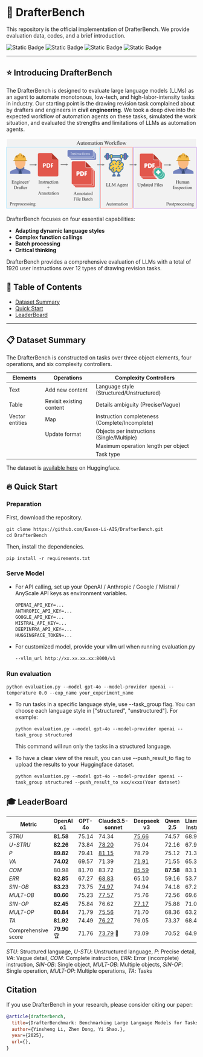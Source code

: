 # :wrench: DrafterBench
This repository is the official implementation of DrafterBench. We provide evaluation data, codes, and a brief introduction.

![Static Badge](https://img.shields.io/badge/Code_License-MIT_License-blue) ![Static Badge](https://img.shields.io/badge/Linux_%2F_OSX-passing-green) ![Static Badge](https://img.shields.io/badge/Window-failing-red) ![Static Badge](https://img.shields.io/badge/python-3.10%2B-purple)


---

## :star: Introducing DrafterBench

The DrafterBench is designed to evaluate large language models (LLMs) as an agent to automate monotonous, low-tech, and high-labor-intensity tasks in industry. Our starting point is the drawing revision task complained about by drafters and engineers in **civil engineering**. We took a deep dive into the expected workflow of automation agents on these tasks, simulated the work situation, and evaluated the strengths and limitations of LLMs as automation agents.

![Automation Workflow](/figure/workflow.png "Automation Workflow")

DrafterBench focuses on four essential capabilities:
- **Adapting dynamic language styles**
- **Complex function callings**
- **Batch processing**
- **Critical thinking**

DrafterBench provides a comprehensive evaluation of LLMs with a total of 1920 user instructions over 12 types of drawing revision tasks.

## :ski: Table of Contents

- [Dataset Summary](#dataset-summary)
- [Quick Start](#quick-start)
- [LeaderBoard](#leaderboard)

---

## :clipboard: Dataset Summary

The DrafterBench is constructed on tasks over three object elements, four operations, and six complexity controllers.

| Elements       | Operations | Complexity Controllers |
|--------------|--------------|--------------|
| Text         | Add new content                  |Language style (Structured/Unstructured)                  |
| Table         | Revisit existing content                  |Details ambiguity (Precise/Vague)                  |
| Vector entities         | Map                  |Instruction completeness (Complete/Incomplete)                  |
|          | Update format                  |Objects per instructions (Single/Multiple)                  |
|          |                   |Maximum operation length per object                  |
|          |                   |Task type                    |

The dataset is [available here](https://huggingface.co/datasets/Eason666/DrafterBenchmark) on Huggingface.

## :fire: Quick Start

### Preparation
First, download the repository.

```shell
git clone https://github.com/Eason-Li-AIS/DrafterBench.git
cd DrafterBench
```

Then, install the dependencies.

```shell
pip install -r requirements.txt
```

### Serve Model
- For API calling, set up your OpenAI / Anthropic / Google / Mistral / AnyScale API keys as environment variables.

    ```shell
    OPENAI_API_KEY=...
    ANTHROPIC_API_KEY=...
    GOOGLE_API_KEY=...
    MISTRAL_API_KEY=...
    DEEPINFRA_API_KEY=...
    HUGGINGFACE_TOKEN=...
    ```
- For customized model, provide your vllm url when running evaluation.py

    ```shell
    --vllm_url http://xx.xx.xx.xx:8000/v1
    ```

### Run evaluation

```shell
python evaluation.py --model gpt-4o --model-provider openai --temperature 0.0 --exp_name your_experiment_name
```

- To run tasks in a specific language style, use --task_group flag. You can choose each language style in ["structured", "unstructured"]. For example:

  ```shell
  python evaluation.py --model gpt-4o --model-provider openai --task_group structured
  ```
  This command will run only the tasks in a structured language.

- To have a clear view of the result, you can use --push_result_to flag to upload the results to your Huggingface dataset.

  ```shell
  python evaluation.py --model gpt-4o --model-provider openai --task_group structured --push_result_to xxx/xxxx(Your dataset)
  ```

## :mortar_board: LeaderBoard

| Metric  |  OpenAI o1 | GPT-4o | Claude3.5-sonnet | Deepseek v3 | Qwen 2.5 | Llama3-Instruct |
|---------|-----------|------------|------------------|-------------|----------|-----------------|
| *STRU*    | **81.58**     | 75.14      | 74.34            | <ins>75.66</ins>       | 74.57    | 68.96           |
| *U-STRU*  | **82.26**     | 73.84      | <ins>78.20</ins>            | 75.04       | 72.16    | 67.92           |
| *P*       | **89.82**     | 79.41      | <ins>81.15</ins>            | 78.79       | 75.12    | 71.36           |
| *VA*      | **74.02**     | 69.57      | 71.39            | <ins>71.91</ins>       | 71.55    | 65.37           |
| *COM*     | 80.98     | 81.70      | 83.72            | <ins>85.59</ins>       | **87.58**    | 83.10           |
| *ERR*     | **82.85**     | 67.27      | <ins>68.83</ins>            | 65.10       | 59.16    | 53.78           |
| *SIN-OB*  | **83.23**     | 73.75      | <ins>74.97</ins>            | 74.94       | 74.18    | 67.22           |
| *MULT-OB* | **80.60**     | 75.23      | <ins>77.57</ins>            | 75.76       | 72.56    | 69.66           |
| *SIN-OP*  | **82.45**     | 75.84      | 76.62            | <ins>77.17</ins>       | 75.88    | 71.02           |
| *MULT-OP* | **80.84**     | 71.79      | <ins>75.56</ins>            | 71.70       | 68.36    | 63.27           |
| *TA*      | **81.92**     | 74.49      | <ins>76.27</ins>            | 76.05       | 73.37    | 68.44           |
|  Comprehensive score       |  **79.90** :trophy:    | 71.76      | <ins>73.79</ins> :gem:           | 73.09       | 70.52    | 64.95           |

*STU*: Structured language, *U-STU*: Unstructured language, *P*: Precise detail, *VA*: Vague detail, *COM*: Complete instruction, *ERR*: Error (incomplete) instruction, *SIN-OB*: Single object, *MULT-OB*: Multiple objects, *SIN-OP*: Single operation, *MULT-OP*: Multiple operations, *TA*: Tasks

## Citation

If you use DrafterBench in your research, please consider citing our paper:

```bibtex
@article{drafterbench,
  title={DrafterBenchmark: Benchmarking Large Language Models for Tasks Automation in Civil Engineering},
  author={Yinsheng Li, Zhen Dong, Yi Shao.},
  year={2025},
  url={},
}

